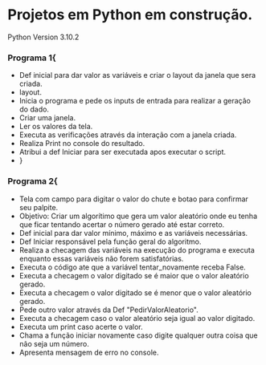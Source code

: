 # Projetos em Python em construção.
Python Version 3.10.2
<h3> Programa 1{</h3>

* Def inicial para dar valor as variáveis e criar o layout da janela que sera criada.
* layout.
* Inicia o programa e pede os inputs de entrada para realizar a geração do dado.
* Criar uma janela.
* Ler os valores da tela.
* Executa as verificações através da interação com a janela criada.
* Realiza Print no console do resultado.
* Atribui a def Iniciar para ser executada apos executar o script.
* }

<h3> Programa 2{</h3>

* Tela com campo para digitar o valor do chute e botao para confirmar seu palpite.
* Objetivo: Criar um algorítimo que gera um valor aleatório onde eu tenha que ficar tentando acertar o número gerado até estar correto.
* Def inicial para dar valor mínimo, máximo e as variáveis necessárias.
* Def Iniciar responsável pela função geral do algoritmo.
* Realiza a checagem das variáveis na execução do programa e executa enquanto essas variáveis não forem satisfatórias.
* Executa o código ate que a variável tentar_novamente receba False.
* Executa a checagem o valor digitado se é maior que o valor aleatório gerado.
* Executa a checagem o valor digitado se é menor que o valor aleatório gerado.
* Pede outro valor através da Def "PedirValorAleatorio".
* Executa a checagem caso o valor aleatório seja igual ao valor digitado.
* Executa um print caso acerte o valor.
* Chama a função iniciar novamente caso digite qualquer outra coisa que não seja um número.
* Apresenta mensagem de erro no console.